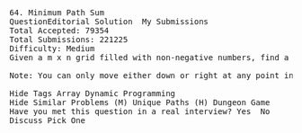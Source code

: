 <pre>
64. Minimum Path Sum  
QuestionEditorial Solution  My Submissions
Total Accepted: 79354
Total Submissions: 221225
Difficulty: Medium
Given a m x n grid filled with non-negative numbers, find a path from top left to bottom right which minimizes the sum of all numbers along its path.

Note: You can only move either down or right at any point in time.

Hide Tags Array Dynamic Programming
Hide Similar Problems (M) Unique Paths (H) Dungeon Game
Have you met this question in a real interview? Yes  No
Discuss Pick One


</pre>
